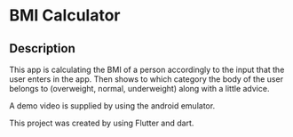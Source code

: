 
# BMI Calculator 

## Description

This app is calculating the BMI of a person accordingly to the input that the user enters in the app.
Then shows to which category the body of the user belongs to (overweight, normal, underweight) along with a little advice.

A demo video is supplied by using the android emulator.

This project was created by using Flutter and dart.


